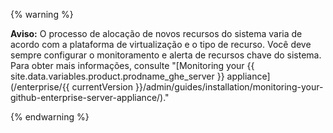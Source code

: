 {% warning %}

**Aviso:** O processo de alocação de novos recursos do sistema varia de acordo com a plataforma de virtualização e o tipo de recurso. Você deve sempre configurar o monitoramento e alerta de recursos chave do sistema. Para obter mais informações, consulte "[Monitoring your {{ site.data.variables.product.prodname_ghe_server }} appliance](/enterprise/{{ currentVersion }}/admin/guides/installation/monitoring-your-github-enterprise-server-appliance/)."

{% endwarning %}
